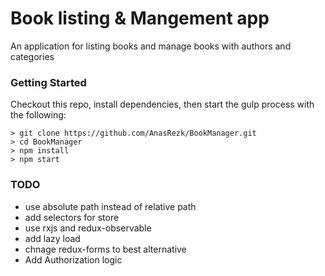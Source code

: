 # Book listing & Mangement app

An application for listing books and manage books with authors and categories

### Getting Started

Checkout this repo, install dependencies, then start the gulp process with the following:

```
> git clone https://github.com/AnasRezk/BookManager.git
> cd BookManager
> npm install
> npm start
```

### TODO
- use absolute path instead of relative path
- add selectors for store
- use rxjs and redux-observable
- add lazy load
- chnage redux-forms to best alternative
- Add Authorization logic
